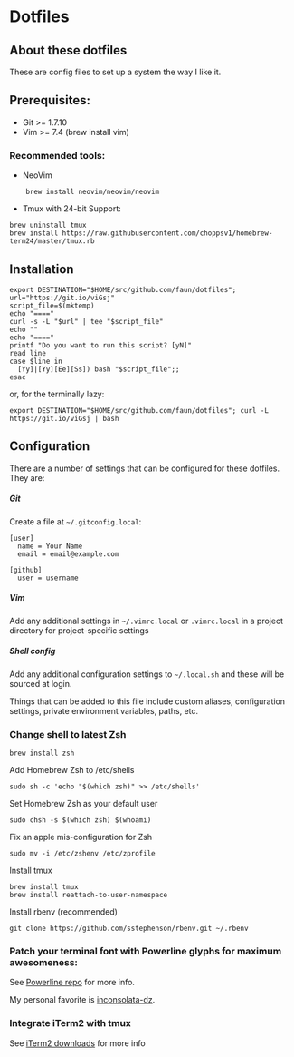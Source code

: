 # Dotfiles

## About these dotfiles

These are config files to set up a system the way I like it.

## Prerequisites:

* Git >= 1.7.10
* Vim >= 7.4 (brew install vim)

### Recommended tools:

* NeoVim

```
    brew install neovim/neovim/neovim
```

* Tmux with 24-bit Support:

```
brew uninstall tmux
brew install https://raw.githubusercontent.com/choppsv1/homebrew-term24/master/tmux.rb
```

## Installation

    export DESTINATION="$HOME/src/github.com/faun/dotfiles";
    url="https://git.io/viGsj"
    script_file=$(mktemp)
    echo "===="
    curl -s -L "$url" | tee "$script_file"
    echo ""
    echo "===="
    printf "Do you want to run this script? [yN]"
    read line
    case $line in
      [Yy]|[Yy][Ee][Ss]) bash "$script_file";;
    esac

or, for the terminally lazy:
    
    export DESTINATION="$HOME/src/github.com/faun/dotfiles"; curl -L https://git.io/viGsj | bash

## Configuration

There are a number of settings that can be configured for these dotfiles. They are:

##### Git

Create a file at `~/.gitconfig.local`:

    [user]
      name = Your Name
      email = email@example.com

    [github]
      user = username

##### Vim

Add any additional settings in `~/.vimrc.local` or `.vimrc.local` in a project directory for project-specific settings

##### Shell config

Add any additional configuration settings to `~/.local.sh` and these will be sourced at login.

Things that can be added to this file include custom aliases, configuration settings, private environment variables, paths, etc.

### Change shell to latest Zsh

    brew install zsh

Add Homebrew Zsh to /etc/shells

    sudo sh -c 'echo "$(which zsh)" >> /etc/shells'

Set Homebrew Zsh as your default user

    sudo chsh -s $(which zsh) $(whoami)

Fix an apple mis-configuration for Zsh

    sudo mv -i /etc/zshenv /etc/zprofile

Install tmux

    brew install tmux
    brew install reattach-to-user-namespace

Install rbenv (recommended)

    git clone https://github.com/sstephenson/rbenv.git ~/.rbenv

### Patch your terminal font with Powerline glyphs for maximum awesomeness:
  See [Powerline repo](https://github.com/Lokaltog/powerline-fonts) for more info.

  My personal favorite is [inconsolata-dz](https://github.com/Lokaltog/powerline-fonts/raw/master/InconsolataDz/Inconsolata-dz%20for%20Powerline.otf).

### Integrate iTerm2 with tmux
  See [iTerm2 downloads](http://code.google.com/p/iterm2/downloads/list) for more info
